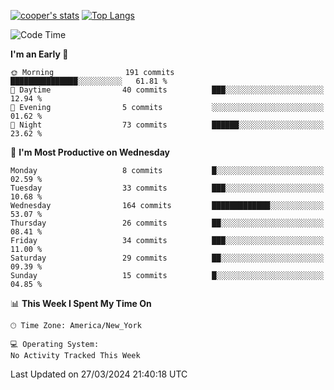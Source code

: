 [![cooper's stats](https://github-readme-stats-dwoluvhms-coopjz.vercel.app/api?username=coopjz&count_private=true)](https://github.com/coopjz/github-readme-stats)
[![Top Langs](https://github-readme-stats-dwoluvhms-coopjz.vercel.app/api/top-langs/?username=coopjz&count_private=true&langs_count=8&layout=compact)](https://github.com/coopjz/github-readme-stats)
<!--START_SECTION:waka-->
![Code Time](http://img.shields.io/badge/Code%20Time-0%20secs-blue)

**I'm an Early 🐤** 

```text
🌞 Morning                191 commits         ███████████████░░░░░░░░░░   61.81 % 
🌆 Daytime                40 commits          ███░░░░░░░░░░░░░░░░░░░░░░   12.94 % 
🌃 Evening                5 commits           ░░░░░░░░░░░░░░░░░░░░░░░░░   01.62 % 
🌙 Night                  73 commits          ██████░░░░░░░░░░░░░░░░░░░   23.62 % 
```
📅 **I'm Most Productive on Wednesday** 

```text
Monday                   8 commits           █░░░░░░░░░░░░░░░░░░░░░░░░   02.59 % 
Tuesday                  33 commits          ███░░░░░░░░░░░░░░░░░░░░░░   10.68 % 
Wednesday                164 commits         █████████████░░░░░░░░░░░░   53.07 % 
Thursday                 26 commits          ██░░░░░░░░░░░░░░░░░░░░░░░   08.41 % 
Friday                   34 commits          ███░░░░░░░░░░░░░░░░░░░░░░   11.00 % 
Saturday                 29 commits          ██░░░░░░░░░░░░░░░░░░░░░░░   09.39 % 
Sunday                   15 commits          █░░░░░░░░░░░░░░░░░░░░░░░░   04.85 % 
```


📊 **This Week I Spent My Time On** 

```text
🕑︎ Time Zone: America/New_York

💻 Operating System: 
No Activity Tracked This Week
```


 Last Updated on 27/03/2024 21:40:18 UTC
<!--END_SECTION:waka-->
